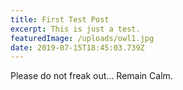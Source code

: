 ```yaml
---
title: First Test Post
excerpt: This is just a test.
featuredImage: /uploads/owl1.jpg
date: 2019-07-15T18:45:03.739Z
---
```

Please do not freak out... Remain Calm.
